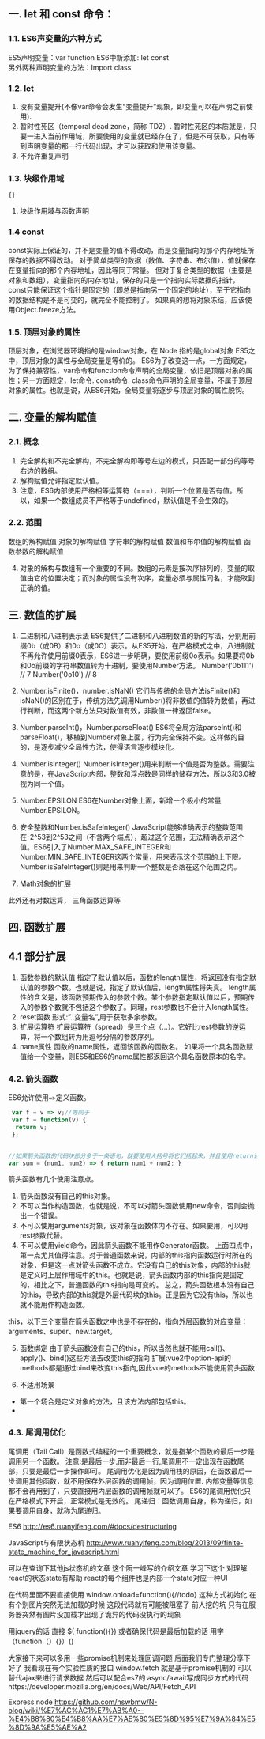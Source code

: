 ## 一. let 和 const 命令：
### 1.1. ES6声变量的六种方式
ES5声明变量：var   function
ES6中新添加:  let   const  
另外两种声明变量的方法：Import   class

### 1.2. let 
  1. 没有变量提升(不像var命令会发生“变量提升”现象，即变量可以在声明之前使用).
  2. 暂时性死区（temporal dead zone，简称 TDZ）.
   暂时性死区的本质就是，只要一进入当前作用域，所要使用的变量就已经存在了，但是不可获取，只有等到声明变量的那一行代码出现，才可以获取和使用该变量。
  3. 不允许重复声明

 ### 1.3. 块级作用域
 `{}`

 1. 块级作用域与函数声明

### 1.4 const 
const实际上保证的，并不是变量的值不得改动，而是变量指向的那个内存地址所保存的数据不得改动。
对于简单类型的数据（数值、字符串、布尔值），值就保存在变量指向的那个内存地址，因此等同于常量。
但对于复合类型的数据（主要是对象和数组），变量指向的内存地址，保存的只是一个指向实际数据的指针，const只能保证这个指针是固定的（即总是指向另一个固定的地址），至于它指向的数据结构是不是可变的，就完全不能控制了。
如果真的想将对象冻结，应该使用Object.freeze方法。

### 1.5. 顶层对象的属性
顶层对象，在浏览器环境指的是window对象，在 Node 指的是global对象
ES5之中，顶层对象的属性与全局变量是等价的。
ES6为了改变这一点，一方面规定，为了保持兼容性，var命令和function命令声明的全局变量，依旧是顶层对象的属性；另一方面规定，let命令. const命令. class命令声明的全局变量，不属于顶层对象的属性。也就是说，从ES6开始，全局变量将逐步与顶层对象的属性脱钩。

## 二. 变量的解构赋值
### 2.1. 概念

1. 完全解构和不完全解构，不完全解构即等号左边的模式，只匹配一部分的等号右边的数组。
2. 解构赋值允许指定默认值。
3. 注意，ES6内部使用严格相等运算符（===），判断一个位置是否有值。所以，如果一个数组成员不严格等于undefined，默认值是不会生效的。

### 2.2. 范围
数组的解构赋值
对象的解构赋值
字符串的解构赋值
数值和布尔值的解构赋值
函数参数的解构赋值


4. 对象的解构与数组有一个重要的不同。数组的元素是按次序排列的，变量的取值由它的位置决定；而对象的属性没有次序，变量必须与属性同名，才能取到正确的值。






## 三. 数值的扩展
1. 二进制和八进制表示法
ES6提供了二进制和八进制数值的新的写法，分别用前缀0b（或0B）和0o（或0O）表示。从ES5开始，在严格模式之中，八进制就不再允许使用前缀0表示，ES6进一步明确，要使用前缀0o表示。如果要将0b和0o前缀的字符串数值转为十进制，要使用Number方法。
Number('0b111')  // 7
Number('0o10')  // 8
2. Number.isFinite()，number.isNaN()
它们与传统的全局方法isFinite()和isNaN()的区别在于，传统方法先调用Number()将非数值的值转为数值，再进行判断，而这两个新方法只对数值有效，非数值一律返回false。
3. Number.parseInt()，Number.parseFloat()
ES6将全局方法parseInt()和parseFloat()，移植到Number对象上面，行为完全保持不变。这样做的目的，是逐步减少全局性方法，使得语言逐步模块化。

4. Number.isInteger()
Number.isInteger()用来判断一个值是否为整数。需要注意的是，在JavaScript内部，整数和浮点数是同样的储存方法，所以3和3.0被视为同一个值。
 

5. Number.EPSILON
ES6在Number对象上面，新增一个极小的常量Number.EPSILON。
6. 安全整数和Number.isSafeInteger()
JavaScript能够准确表示的整数范围在-2^53到2^53之间（不含两个端点），超过这个范围，无法精确表示这个值。ES6引入了Number.MAX_SAFE_INTEGER和Number.MIN_SAFE_INTEGER这两个常量，用来表示这个范围的上下限。
Number.isSafeInteger()则是用来判断一个整数是否落在这个范围之内。

7. Math对象的扩展
 
此外还有对数运算，
三角函数运算等
 
 





## 四. 函数扩展
## 4.1 部分扩展
1. 函数参数的默认值
指定了默认值以后，函数的length属性，将返回没有指定默认值的参数个数。也就是说，指定了默认值后，length属性将失真。
length属性的含义是，该函数预期传入的参数个数。某个参数指定默认值以后，预期传入的参数个数就不包括这个参数了。同理，rest参数也不会计入length属性。
2. reset函数
形式:”..变量名”,用于获取多余参数。
3. 扩展运算符
扩展运算符（spread）是三个点（...）。它好比rest参数的逆运算，将一个数组转为用逗号分隔的参数序列。
4. name属性
函数的name属性，返回该函数的函数名。
如果将一个具名函数赋值给一个变量，则ES5和ES6的name属性都返回这个具名函数原本的名字。

### 4.2. 箭头函数
ES6允许使用`=>`定义函数。
```javascript
 var f = v => v;//等同于
 var f = function(v) {
  return v;
 };


//如果箭头函数的代码块部分多于一条语句，就要使用大括号将它们括起来，并且使用return语句返回。
var sum = (num1, num2) => { return num1 + num2; }
```
 
箭头函数有几个使用注意点。
1. 箭头函数没有自己的this对象。
2. 不可以当作构造函数，也就是说，不可以对箭头函数使用new命令，否则会抛出一个错误。
3. 不可以使用arguments对象，该对象在函数体内不存在。如果要用，可以用rest参数代替。
4. 不可以使用yield命令，因此箭头函数不能用作Generator函数。
上面四点中，第一点尤其值得注意。对于普通函数来说，内部的this指向函数运行时所在的对象，但是这一点对箭头函数不成立。它没有自己的this对象，内部的this就是定义时上层作用域中的this。也就是说，箭头函数内部的this指向是固定的，相比之下，普通函数的this指向是可变的。
总之，箭头函数根本没有自己的this，导致内部的this就是外层代码块的this。正是因为它没有this，所以也就不能用作构造函数。

this，以下三个变量在箭头函数之中也是不存在的，指向外层函数的对应变量：arguments、super、new.target。

5. 函数绑定
由于箭头函数没有自己的this，所以当然也就不能用call()、apply()、bind()这些方法去改变this的指向
扩展:vue2中option-api的methods都是通过bind来改变this指向,因此vue的methods不能使用箭头函数

6. 不适用场景
* 第一个场合是定义对象的方法，且该方法内部包括this。
* 
### 4.3. 尾调用优化
尾调用（Tail Call）是函数式编程的一个重要概念，就是指某个函数的最后一步是调用另一个函数。
注意:是最后一步,而非最后一行,尾调用不一定出现在函数尾部，只要是最后一步操作即可。
尾调用优化是因为调用栈的原因，在函数最后一步调用其他函数，就不用保存外层函数的调用帧，因为调用位置. 内部变量等信息都不会再用到了，只要直接用内层函数的调用帧就可以了。
ES6的尾调用优化只在严格模式下开启，正常模式是无效的。
尾递归：函数调用自身，称为递归，如果要调用自身，就称为尾递归。



 



ES6
http://es6.ruanyifeng.com/#docs/destructuring














JavaScript与有限状态机
http://www.ruanyifeng.com/blog/2013/09/finite-state_machine_for_javascript.html

可以在查询下其他js状态机的文章 这个阮一峰写的介绍文章
学习下这个 对理解react的状态state有帮助 react的每个组件也是内部一个state对应一种UI

在代码里面不要直接使用 window.onload=function(){//todo} 这种方式初始化
在有个别图片突然无法加载的时候 这段代码就有可能被阻塞了
前人挖的坑 只有在服务器突然有图片没加载才出现了诡异的代码没执行的现象 
 


用jquery的话 直接 $( function(){}) 或者确保代码是最后加载的话 用字 （function（）{}）()




大家接下来可以多用一些promise机制来处理回调问题 后面我们专门整理分享下好了 
我看现在有个实验性质的接口 window.fetch 就是基于promise机制的 可以替代ajax来进行请求数据
然后可以配合es7的 async/await写成同步方式的代码https://developer.mozilla.org/en/docs/Web/API/Fetch_API






Express  node
https://github.com/nswbmw/N-blog/wiki/%E7%AC%AC1%E7%AB%A0--%E4%B8%80%E4%B8%AA%E7%AE%80%E5%8D%95%E7%9A%84%E5%8D%9A%E5%AE%A2













